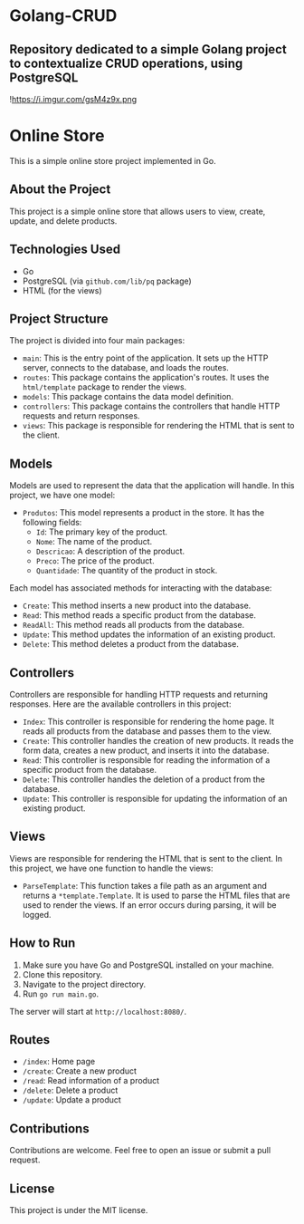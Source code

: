 # Golang-CRUD
Repository dedicated to a simple Golang project to contextualize CRUD operations, using PostgreSQL
---------------------------------------------------------------------------------------------------

!https://i.imgur.com/gsM4z9x.png


# Online Store

This is a simple online store project implemented in Go.

## About the Project

This project is a simple online store that allows users to view, create, update, and delete products.

## Technologies Used

- Go
- PostgreSQL (via `github.com/lib/pq` package)
- HTML (for the views)

## Project Structure

The project is divided into four main packages:

- `main`: This is the entry point of the application. It sets up the HTTP server, connects to the database, and loads the routes.
- `routes`: This package contains the application's routes. It uses the `html/template` package to render the views.
- `models`: This package contains the data model definition.
- `controllers`: This package contains the controllers that handle HTTP requests and return responses.
- `views`: This package is responsible for rendering the HTML that is sent to the client.

## Models

Models are used to represent the data that the application will handle. In this project, we have one model:

- `Produtos`: This model represents a product in the store. It has the following fields:
  - `Id`: The primary key of the product.
  - `Nome`: The name of the product.
  - `Descricao`: A description of the product.
  - `Preco`: The price of the product.
  - `Quantidade`: The quantity of the product in stock.

Each model has associated methods for interacting with the database:

- `Create`: This method inserts a new product into the database.
- `Read`: This method reads a specific product from the database.
- `ReadAll`: This method reads all products from the database.
- `Update`: This method updates the information of an existing product.
- `Delete`: This method deletes a product from the database.

## Controllers

Controllers are responsible for handling HTTP requests and returning responses. Here are the available controllers in this project:

- `Index`: This controller is responsible for rendering the home page. It reads all products from the database and passes them to the view.
- `Create`: This controller handles the creation of new products. It reads the form data, creates a new product, and inserts it into the database.
- `Read`: This controller is responsible for reading the information of a specific product from the database.
- `Delete`: This controller handles the deletion of a product from the database.
- `Update`: This controller is responsible for updating the information of an existing product.

## Views

Views are responsible for rendering the HTML that is sent to the client. In this project, we have one function to handle the views:

- `ParseTemplate`: This function takes a file path as an argument and returns a `*template.Template`. It is used to parse the HTML files that are used to render the views. If an error occurs during parsing, it will be logged.

## How to Run

1. Make sure you have Go and PostgreSQL installed on your machine.
2. Clone this repository.
3. Navigate to the project directory.
4. Run `go run main.go`.

The server will start at `http://localhost:8080/`.

## Routes

- `/index`: Home page
- `/create`: Create a new product
- `/read`: Read information of a product
- `/delete`: Delete a product
- `/update`: Update a product

## Contributions

Contributions are welcome. Feel free to open an issue or submit a pull request.

## License

This project is under the MIT license.


